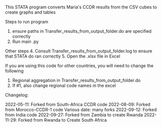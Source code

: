 This STATA program converts Maria's CCDR results from the CSV cubes to create graphs and tables 

Steps to run program
1. ensure paths in Transfer_results_from_output_folder.do are specified correctly
2. Run main .py

Other steps
4. Consult Transfer_results_from_output_folder.log to ensure that STATA do ran correctly
5. Open the .xlsx file in Excel

If you are using this code for other countries, you will need to change the following
1. Regional aggregation in Transfer_results_from_output_folder.do
2. If #1, also change regional code names in the excel

Changelog:

2022-05-11: Forked from South-Africa CCDR code
2022-08-09: Forked from Morocco-CCDR-1 code
Various date: many forks
2022-09-12: Forked from India code
2022-09-27: Forked from Zambia to create Rwanda
2022-11-29: Forked from Rwanda to Create South Africa